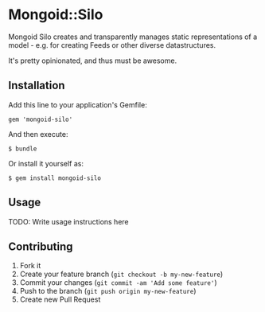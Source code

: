 # Mongoid::Silo

Mongoid Silo creates and transparently manages static representations of a model - e.g. for creating Feeds or other diverse datastructures.

It's pretty opinionated, and thus must be awesome.

## Installation

Add this line to your application's Gemfile:

    gem 'mongoid-silo'

And then execute:

    $ bundle

Or install it yourself as:

    $ gem install mongoid-silo

## Usage

TODO: Write usage instructions here

## Contributing

1. Fork it
2. Create your feature branch (`git checkout -b my-new-feature`)
3. Commit your changes (`git commit -am 'Add some feature'`)
4. Push to the branch (`git push origin my-new-feature`)
5. Create new Pull Request
